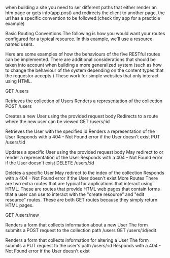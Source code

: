 when building a site you need to ser different paths that either render an htm page or gets info(app.post) and redirects the client to another page. the url has a specific convention to be followed:(check tiny app for a practicle example)

Basic Routing Conventions
The following is how you would want your routes configured for a typical resource. In this example, we'll use a resource named users.

Here are some examples of how the behaviours of the five RESTful routes can be implemented. There are additional considerations that should be taken into account when building a more generalized system (such as how to change the behaviour of the system depending on the content types that the requestor accepts.) These work for simple websites that only interact using HTML.

GET /users

Retrieves the collection of Users
Renders a representation of the collection
POST /users

Creates a new User using the provided request body
Redirects to a route where the new user can be viewed
GET /users/:id

Retrieves the User with the specified id
Renders a representation of the User
Responds with a 404 - Not Found error if the User doesn't exist
PUT /users/:id

Updates a specific User using the provided request body
May redirect to or render a representation of the User
Responds with a 404 - Not Found error if the User doesn't exist
DELETE /users/:id

Deletes a specific User
May redirect to the index of the collection
Responds with a 404 - Not Found error if the User doesn't exist
More Routes
There are two extra routes that are typical for applications that interact using HTML. These are routes that provide HTML web pages that contain forms that a user can use to interact with the "create resource" and "edit resource" routes. These are both GET routes because they simply return HTML pages.

GET /users/new

Renders a form that collects information about a new User
The form submits a POST request to the collection path /users
GET /users/:id/edit

Renders a form that collects information for altering a User
The form submits a PUT request to the user's path /users/:id
Responds with a 404 - Not Found error if the User doesn't exist

